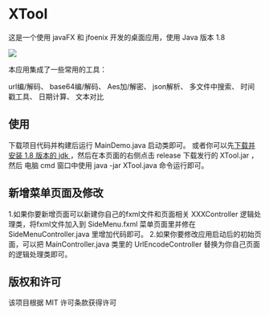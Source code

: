 # XTool
这是一个使用 javaFX 和 jfoenix 开发的桌面应用，使用 Java 版本 1.8

<img src="https://img.shields.io/badge/Language-Java-orange.svg">

本应用集成了一些常用的工具：

url编/解码、
base64编/解码、
Aes加/解密、
json解析、
多文件中搜索、
时间戳工具、
日期计算、
文本对比


## 使用
下载项目代码并构建后运行 MainDemo.java 启动类即可。
或者你可以先[下载并安装 1.8 版本的 jdk ](https://www.oracle.com/java/technologies/downloads/#java8-windows)，然后在本页面的右侧点击 release 下载发行的 XTool.jar ，然后 电脑 cmd 窗口中使用 java -jar XTool.java 命令运行即可。

## 新增菜单页面及修改
1.如果你要新增页面可以新建你自己的fxml文件和页面相关 XXXController 逻辑处理类，将fxml文件加入到 SideMenu.fxml 菜单页面里并修在 SideMenuController.java 里增加代码即可。
2.如果你要修改应用启动后的初始页面，可以把 MainController.java 类里的 UrlEncodeController 替换为你自己页面的逻辑处理类即可。


## 版权和许可
该项目根据 MIT 许可条款获得许可

